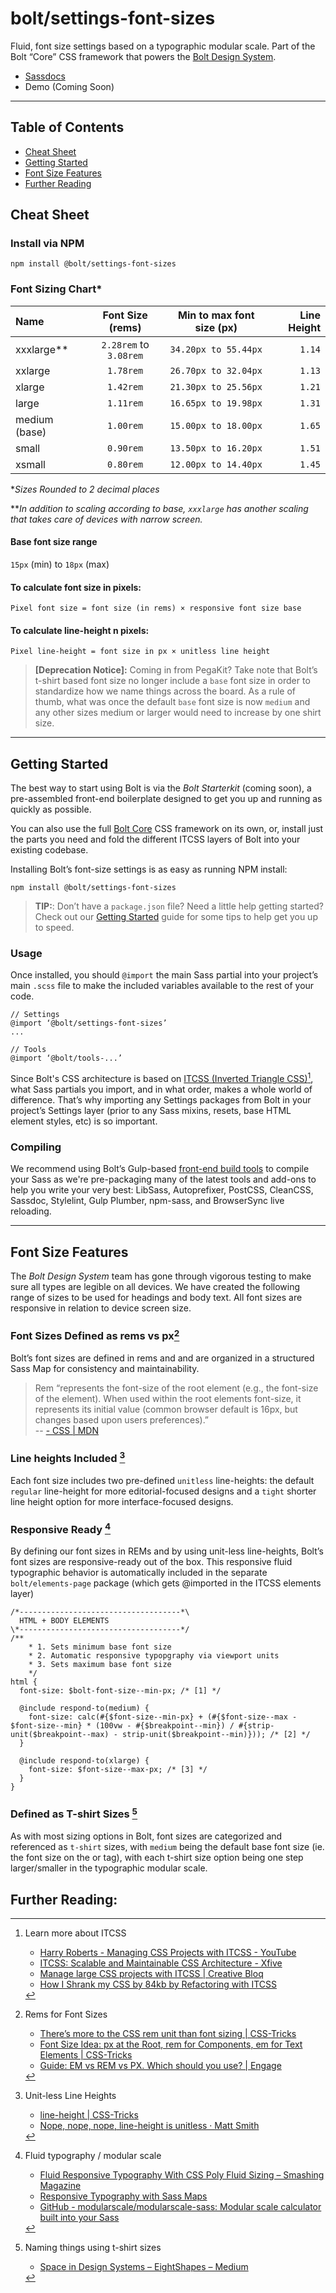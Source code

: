 # bolt/settings-font-sizes
Fluid, font size settings based on a typographic modular scale. Part of the Bolt “Core” CSS framework that powers the [Bolt Design System](https://www.boltdesignsystem.com).

- [Sassdocs](https://www.boltdesignsystem.com/docs/#settings:%20typography-variable-font-sizes)
- Demo (Coming Soon)

- - - -
## Table of Contents
- [Cheat Sheet](#cheatsheet)
- [Getting Started](#gettingstarted)
- [Font Size Features](#fontsizefeatures)
- [Further Reading](#furtherreading)

## Cheat Sheet
### Install via NPM
```
npm install @bolt/settings-font-sizes
```

### Font Sizing Chart*

|  Name       | Font Size (rems)  | Min to max font size (px) | Line Height  |
| :------------- | :----------------------: | :---------------------------: | ----------------:  |
| xxxlarge** |  `2.28rem`  to `3.08rem` | `34.20px to 55.44px` |`1.14`|
| xxlarge      |  `1.78rem`          | `26.70px to 32.04px`    |  `1.13`  |
| xlarge        | `1.42rem`           | `21.30px to 25.56px`    |  `1.21`  |
| large          | `1.11rem`           | `16.65px to 19.98px`    |  `1.31`  |
| medium (base) | `1.00rem`  | `15.00px to 18.00px`    |  `1.65`  |
| small         | `0.90rem`            | `13.50px to 16.20px`    |  `1.51`  |
| xsmall       | `0.80rem`            | `12.00px to 14.40px`    |  `1.45`  |

**Sizes Rounded to 2 decimal places*

***In addition to scaling according to base, `xxxlarge` has another scaling that takes care of devices with narrow screen.*


#### Base font size range
`15px` (min) to `18px` (max)

#### To calculate font size in pixels: 
`Pixel font size = font size (in rems) × responsive font size base`

#### To calculate line-height n pixels: 
`Pixel line-height = font size in px × unitless line height`


> **[Deprecation Notice]:** Coming in from PegaKit? Take note that Bolt’s t-shirt based font size no longer include a  `base` font size in order to standardize how we name things across the board. As a rule of thumb, what was once the default `base`  font size is now  `medium`  and any other sizes medium or larger would need to increase by one shirt size.  

- - - -

## Getting Started
The best way to start using Bolt is via the *Bolt Starterkit* (coming soon), a pre-assembled front-end boilerplate designed to get you up and running as quickly as possible.

You can also use the full [Bolt Core](https://www.npmjs.com/package/@bolt/core) CSS framework on its own, or, install just the parts you need and fold the different ITCSS layers of Bolt into your existing codebase.

Installing Bolt’s font-size settings is as easy as running NPM install:

```
npm install @bolt/settings-font-sizes
```

> **TIP:**: Don’t have a `package.json` file? Need a little help getting started? Check out our [Getting Started](https://www.boltdesignsystem.com/getting-started) guide for some tips to help get you up to speed.  

### Usage
Once installed, you should  `@import`  the main Sass partial into your project’s main `.scss` file to make the included variables available to the rest of your code.

```
// Settings
@import ‘@bolt/settings-font-sizes’
...

// Tools
@import ‘@bolt/tools-...’
```

Since Bolt's CSS architecture is based on [ITCSS (Inverted Triangle CSS)](http://www.creativebloq.com/web-design/manage-large-css-projects-itcss-101517528)[^1], what Sass partials you import, and in what order, makes a whole world of difference. That’s why importing any Settings packages from Bolt in your project’s Settings layer (prior to any Sass mixins, resets, base HTML element styles, etc) is so important. 

### Compiling
We recommend using Bolt’s Gulp-based [front-end build tools](https://www.npmjs.com/package/@bolt/build-tools) to compile your Sass as we're pre-packaging many of the latest tools and add-ons to help you write your very best: LibSass, Autoprefixer, PostCSS, CleanCSS, Sassdoc, Stylelint, Gulp Plumber, npm-sass, and BrowserSync live reloading.

- - - -

## Font Size Features
The *Bolt Design System* team has gone through vigorous testing to make sure all types are legible on all devices. We have created the following range of sizes to be used for headings and body text. All font sizes are responsive in relation to device screen size.

### **Font Sizes Defined as rems vs px**[^2]
Bolt’s font sizes are defined in rems and and are organized in a structured Sass Map for consistency and maintainability.

> Rem “represents the font-size of the root element (e.g., the font-size of the <html> element). When used within the root elements font-size, it represents its initial value (common browser default is 16px, but changes based upon users preferences).”  
> -- [<length> - CSS | MDN](https://developer.mozilla.org/en/docs/Web/CSS/length)  

### Line heights Included [^3]
Each font size includes two pre-defined `unitless` line-heights: the default `regular` line-height for more editorial-focused designs and a `tight` shorter line height option for more interface-focused designs.

### Responsive Ready [^4]
By defining our font sizes in REMs and by using unit-less line-heights, Bolt’s font sizes are responsive-ready out of the box. This responsive fluid typographic behavior is automatically included in the separate `bolt/elements-page` package (which gets @imported in the ITCSS elements layer)

```
/*------------------------------------*\
  HTML + BODY ELEMENTS
\*------------------------------------*/
/**
	* 1. Sets minimum base font size
	* 2. Automatic responsive typopgraphy via viewport units
	* 3. Sets maximum base font size
	*/
html {
  font-size: $bolt-font-size--min-px; /* [1] */

  @include respond-to(medium) {
    font-size: calc(#{$font-size--min-px} + (#{$font-size--max - $font-size--min} * (100vw - #{$breakpoint--min}) / #{strip-unit($breakpoint--max) - strip-unit($breakpoint--min)})); /* [2] */
  }

  @include respond-to(xlarge) {
    font-size: $font-size--max-px; /* [3] */
  }
}
```

### Defined as T-shirt Sizes [^5]
As with most sizing options in Bolt, font sizes are categorized and referenced as `t-shirt` sizes, with `medium` being the default base font size (ie. the font size on the <body> or <html> tag), with each t-shirt size option being one step larger/smaller in the typographic modular scale.



## Further Reading:
[^1]: Learn more about ITCSS
	- [Harry Roberts - Managing CSS Projects with ITCSS - YouTube](https://www.youtube.com/watch?v=1OKZOV-iLj4)
	- [ITCSS: Scalable and Maintainable CSS Architecture - Xfive](https://www.xfive.co/blog/itcss-scalable-maintainable-css-architecture/)
	- [Manage large CSS projects with ITCSS | Creative Bloq](http://www.creativebloq.com/web-design/manage-large-css-projects-itcss-101517528)
	- [How I Shrank my CSS by 84kb by Refactoring with ITCSS](https://medium.com/@jordankoschei/how-i-shrank-my-css-by-84kb-by-refactoring-with-itcss-2e8dafee123a)

[^2]: Rems for Font Sizes
	- [There’s more to the CSS rem unit than font sizing | CSS-Tricks](https://css-tricks.com/theres-more-to-the-css-rem-unit-than-font-sizing/)	
	- [Font Size Idea: px at the Root, rem for Components, em for Text Elements | CSS-Tricks](https://css-tricks.com/rems-ems/)
	- [Guide: EM vs REM vs PX. Which should you use? | Engage](http://engageinteractive.co.uk/blog/em-vs-rem-vs-px)

[^3]: Unit-less Line Heights
	- [line-height | CSS-Tricks](https://css-tricks.com/almanac/properties/l/line-height/#article-header-id-0)
	- [Nope, nope, nope, line-height is unitless · Matt Smith](http://allthingssmitty.com/2017/01/30/nope-nope-nope-line-height-is-unitless/)

[^4]: Fluid typography / modular scale
	- [Fluid Responsive Typography With CSS Poly Fluid Sizing – Smashing Magazine](https://www.smashingmagazine.com/2017/05/fluid-responsive-typography-css-poly-fluid-sizing/)
	- [Responsive Typography with Sass Maps](https://www.smashingmagazine.com/2015/06/responsive-typography-with-sass-maps/#organizing-font-sizes-with-sass-maps)
	- [GitHub - modularscale/modularscale-sass: Modular scale calculator built into your Sass](https://github.com/modularscale/modularscale-sass)

[^5]: Naming things using t-shirt sizes
	- [Space in Design Systems – EightShapes – Medium](https://medium.com/eightshapes-llc/space-in-design-systems-188bcbae0d62)

